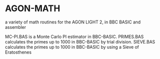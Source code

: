 # AGON-MATH
a variety of math routines for the AGON LIGHT 2, in BBC BASIC and assembler

MC-PI.BAS is a Monte Carlo PI estimator in BBC-BASIC.
PRIMES.BAS calculates the primes up to 1000 in BBC-BASIC by trial division.
SIEVE.BAS calculates the primes up to 1000 in BBC-BASIC by using a Sieve of Eratosthenes


